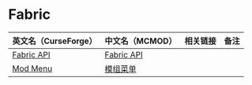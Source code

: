 # Fabric

| 英文名（CurseForge）                                                  | 中文名（MCMOD）                                    | 相关链接 | 备注 |
| --------------------------------------------------------------------- | -------------------------------------------------- | -------- | ---- |
| [Fabric API](https://www.curseforge.com/minecraft/mc-mods/fabric-api) | [Fabric API](https://www.mcmod.cn/class/3124.html) |          |      |
| [Mod Menu](https://www.curseforge.com/minecraft/mc-mods/modmenu)      | [模组菜单](https://www.mcmod.cn/class/1675.html)   |          |      |
